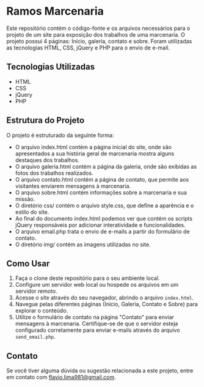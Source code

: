# Ramos Marcenaria

Este repositório contém o código-fonte e os arquivos necessários para o projeto de um site para exposição dos trabalhos de uma marcenaria. O projeto possui 4 páginas: Início, galeria, contato e sobre. Foram utilizadas as tecnologias HTML, CSS, jQuery e PHP para o envio de e-mail.

## Tecnologias Utilizadas

- HTML
- CSS
- jQuery
- PHP

## Estrutura do Projeto

O projeto é estruturado da seguinte forma:

- O arquivo index.html contém a página inicial do site, onde são apresentados a sua história geral de marcenaria mostra alguns destaques dos trabalhos.
- O arquivo galeria.html contém a página da galeria, onde são exibidas as fotos dos trabalhos realizados.
- O arquivo contato.html contém a página de contato, que permite aos visitantes enviarem mensagens à marcenaria.
- O arquivo sobre.html contém informações sobre a marcenaria e sua missão.
- O diretório css/ contém o arquivo style.css, que define a aparência e o estilo do site.
- Ao final do documento index.html podemos ver que contém os scripts jQuery responsáveis por adicionar interatividade e funcionalidades.
- O arquivo email.php trata o envio de e-mails a partir do formulário de contato.
- O diretório img/ contém as imagens utilizadas no site.


## Como Usar

1. Faça o clone deste repositório para o seu ambiente local.
2. Configure um servidor web local ou hospede os arquivos em um servidor remoto.
3. Acesse o site através do seu navegador, abrindo o arquivo `index.html`.
4. Navegue pelas diferentes páginas (Início, Galeria, Contato e Sobre) para explorar o conteúdo.
5. Utilize o formulário de contato na página "Contato" para enviar mensagens à marcenaria. Certifique-se de que o servidor esteja configurado corretamente para enviar e-mails através do arquivo `send_email.php`.

## Contato

Se você tiver alguma dúvida ou sugestão relacionada a este projeto, entre em contato com [flavio.lima981@gmail.com](mailto:flavio.lima981@gmail.com).
